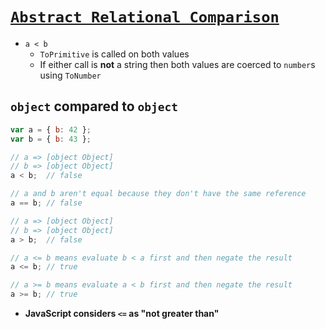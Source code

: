 # [`Abstract Relational Comparison`](https://github.com/getify/You-Dont-Know-JS/blob/master/types%20%26%20grammar/ch4.md#abstract-relational-comparison)

* `a < b`
  * `ToPrimitive` is called on both values
  * If either call is **not** a string then both values are coerced to `number`s using `ToNumber`

## `object` compared to `object`

```javascript
var a = { b: 42 };
var b = { b: 43 };

// a => [object Object]
// b => [object Object]
a < b;	// false

// a and b aren't equal because they don't have the same reference
a == b;	// false

// a => [object Object]
// b => [object Object]
a > b;	// false

// a <= b means evaluate b < a first and then negate the result
a <= b;	// true

// a >= b means evaluate a < b first and then negate the result
a >= b;	// true
```

* **JavaScript considers `<=` as "not greater than"**
